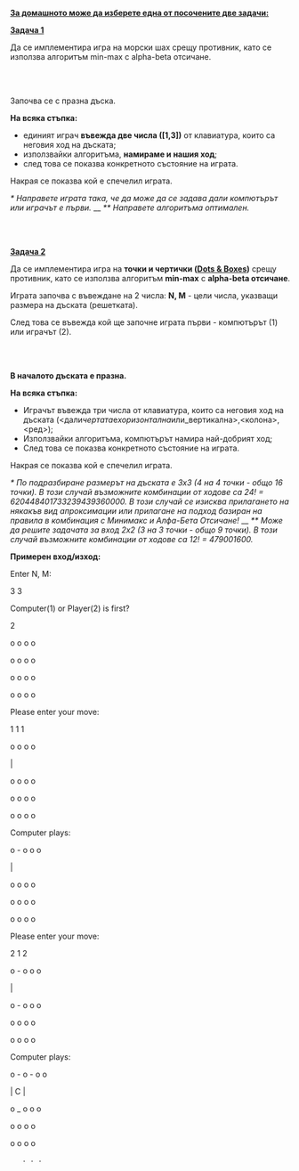 <u>**За домашното може да изберете една от посочените две задачи:**</u>

<u>**Задача 1**</u>

Да се имплементира игра на морски шах срещу противник, като се използва алгоритъм min-max с alpha-beta отсичане.

<br/><br/>

Започва се с празна дъска.

**На всяка стъпка:**

- единият играч **въвежда две числа ([1,3])** от клавиатура, които са неговия ход на дъската;
- използвайки алгоритъма, **намираме и нашия ход**;
- след това се показва конкретното състояние на играта.

Накрая се показва кой е спечелил играта.

_\* Направете играта така, че да може да се задава дали компютърът или играчът е първи._
__
_\*\* Направете алгоритъма оптимален._

<br/><br/>

<u>**Задача 2**</u>

Да се имплементира игра на **точки и чертички ([Dots & Boxes](http://dotsandboxes.org/))** срещу противник, като се използва алгоритъм **min-max** с **alpha-beta отсичане**.

Играта започва с въвеждане на 2 числа: **N, M** - цели числа, указващи размера на дъската (решетката).

След това се въвежда кой ще започне играта първи - компютърът (1) или играчът (2).

<br/><br/>

**В началото дъската е празна.**

**На всяка стъпка:**

- Играчът въвежда три числа от клавиатура, които са неговия ход на дъската (<дали*чертата*е*хоризонтална*или_вертикална>,<колона>,<ред>);
- Използвайки алгоритъма, компютърът намира най-добрият ход;
- След това се показва конкретното състояние на играта.

Накрая се показва кой е спечелил играта.

_\* По подразбиране размерът на дъската е 3x3 (4 на 4 точки - общо 16 точки). В този случай възможните комбинации от ходове са 24! = 620448401733239439360000. В този случай се изисква прилагането на някакъв вид апроксимации или прилагане на подход базиран на правила в комбинация с Минимакс и Алфа-Бета Отсичане!_
__
_\*\* Може да решите задачата за вход 2x2 (3 на 3 точки - общо 9 точки). В този случай възможните комбинации от ходове са 12! = 479001600._

**Примерен вход/изход:**

Enter N, M:

3 3

Computer(1) or Player(2) is first?

2

o o o o

o o o o

o o o o

o o o o

Please enter your move:

1 1 1

o o o o

|

o o o o

o o o o

o o o o

Computer plays:

o - o o o

|

o o o o

o o o o

o o o o

Please enter your move:

2 1 2

o - o o o

|

o - o o o

o o o o

o o o o

Computer plays:

o - o - o o

| C |

o \_ o o o

o o o o

o o o o

       . . .
